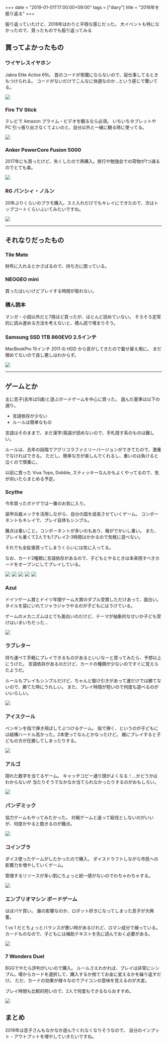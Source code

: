 +++
date = "2019-01-01T17:00:00+09:00"
tags = ["diary"]
title = "2018年を振り返る"
+++

振り返っていたけど、2018年はわりと平穏な感じだった。
大イベントも特になかったので、買ったものでも振り返ってみる

<!--more-->

## 買ってよかったもの

### ワイヤレスイヤホン
Jabra Elite Active 65t。
首のコードが邪魔にならないので、庭仕事してるときもつけられる。
コードがないだけでこんなに快適なのか…という感じで驚いてる。

<a href="https://www.amazon.co.jp/dp/B07JBVFPNV/ref=as_li_ss_il?_encoding=UTF8&psc=1&linkCode=li2&tag=gomlog-22&linkId=a65d711275ba13fd29c1b43b5f5a95ee&language=ja_JP" target="_blank"><img border="0" src="//ws-fe.amazon-adsystem.com/widgets/q?_encoding=UTF8&ASIN=B07JBVFPNV&Format=_SL160_&ID=AsinImage&MarketPlace=JP&ServiceVersion=20070822&WS=1&tag=gomlog-22&language=ja_JP" ></a><img src="https://ir-jp.amazon-adsystem.com/e/ir?t=gomlog-22&language=ja_JP&l=li2&o=9&a=B07JBVFPNV" width="1" height="1" border="0" alt="" style="border:none !important; margin:0px !important;" />

### Fire TV Stick
テレビで Amazon プライム・ビデオを観るなら必須。
いちいちタブレットや PC 引っ張り出さなくてよいのと、自分以外と一緒に観る時に使ってる。

<a href="https://www.amazon.co.jp/Fire-TV-Stick-New-%E3%83%A2%E3%83%87%E3%83%AB/dp/B01ETRGGYI/ref=as_li_ss_il?s=electronics&ie=UTF8&qid=1546300862&sr=1-1&keywords=Fire+TV+Stick&linkCode=li2&tag=gomlog-22&linkId=e9be5688cb55d26378eb9a7b41528add&language=ja_JP" target="_blank"><img border="0" src="//ws-fe.amazon-adsystem.com/widgets/q?_encoding=UTF8&ASIN=B01ETRGGYI&Format=_SL160_&ID=AsinImage&MarketPlace=JP&ServiceVersion=20070822&WS=1&tag=gomlog-22&language=ja_JP" ></a><img src="https://ir-jp.amazon-adsystem.com/e/ir?t=gomlog-22&language=ja_JP&l=li2&o=9&a=B01ETRGGYI" width="1" height="1" border="0" alt="" style="border:none !important; margin:0px !important;" />

### Anker PowerCore Fusion 5000
2017年にも買ったけど、失くしたので再購入。旅行や勉強会での荷物が1つ減るのでとても楽。

<a href="https://www.amazon.co.jp/gp/product/B01LATWL5G/ref=as_li_ss_il?ie=UTF8&psc=1&linkCode=li2&tag=gomlog-22&linkId=ec30212ff236c515d7c31accccb77f20&language=ja_JP" target="_blank"><img border="0" src="//ws-fe.amazon-adsystem.com/widgets/q?_encoding=UTF8&ASIN=B01LATWL5G&Format=_SL160_&ID=AsinImage&MarketPlace=JP&ServiceVersion=20070822&WS=1&tag=gomlog-22&language=ja_JP" ></a><img src="https://ir-jp.amazon-adsystem.com/e/ir?t=gomlog-22&language=ja_JP&l=li2&o=9&a=B01LATWL5G" width="1" height="1" border="0" alt="" style="border:none !important; margin:0px !important;" />

### RG バンシィ・ノルン
20年ぶりくらいのプラモ購入。スミ入れだけでもキレイにできたので、次はトップコートくらいふいてみたいですね。

<a href="https://www.amazon.co.jp/%E6%A9%9F%E5%8B%95%E6%88%A6%E5%A3%AB%E3%82%AC%E3%83%B3%E3%83%80%E3%83%A0UC-%E3%83%A6%E3%83%8B%E3%82%B3%E3%83%BC%E3%83%B3%E3%82%AC%E3%83%B3%E3%83%80%E3%83%A02%E5%8F%B7%E6%A9%9F-%E3%83%90%E3%83%B3%E3%82%B7%E3%82%A3%E3%83%BB%E3%83%8E%E3%83%AB%E3%83%B3-144%E3%82%B9%E3%82%B1%E3%83%BC%E3%83%AB-%E8%89%B2%E5%88%86%E3%81%91%E6%B8%88%E3%81%BF%E3%83%97%E3%83%A9%E3%83%A2%E3%83%87%E3%83%AB/dp/B077RY282W/ref=as_li_ss_il?s=aps&ie=UTF8&qid=1546329583&sr=1-1-catcorr&keywords=RG+%E3%83%90%E3%83%B3%E3%82%B7%E3%82%A3%E3%83%BB%E3%83%8E%E3%83%AB%E3%83%B3&linkCode=li2&tag=gomlog-22&linkId=d8c64a044cacefb9da88935fb83aaa57&language=ja_JP" target="_blank"><img border="0" src="//ws-fe.amazon-adsystem.com/widgets/q?_encoding=UTF8&ASIN=B077RY282W&Format=_SL160_&ID=AsinImage&MarketPlace=JP&ServiceVersion=20070822&WS=1&tag=gomlog-22&language=ja_JP" ></a><img src="https://ir-jp.amazon-adsystem.com/e/ir?t=gomlog-22&language=ja_JP&l=li2&o=9&a=B077RY282W" width="1" height="1" border="0" alt="" style="border:none !important; margin:0px !important;" />

----

## それなりだったもの

### Tile Mate
財布に入れるとかさばるので、持ち方に困っている。

### NEOGEO mini
買ったはいいけどプレイする時間が取れない。

### 積ん読本
マンガ・小説以外だと7冊ほど買ったが、ほとんど読めていない。
そろそろ定常的に読み進める方法を考えないと、積ん読で埋まりそう。

### Samsung SSD 1TB 860EVO 2.5インチ
MacBookPro 15インチ 2011 の HDD から音がしてきたので載せ替え用に。
まだ積めてないので良し悪しはわからず。

<a href="https://www.amazon.co.jp/2-5%E3%82%A4%E3%83%B3%E3%83%81%E5%86%85%E8%94%B5%E5%9E%8B-%E3%80%90PlayStation4-%E5%8B%95%E4%BD%9C%E7%A2%BA%E8%AA%8D%E6%B8%88%E3%80%915%E5%B9%B4%E4%BF%9D%E8%A8%BC-MZ-76E1T0B-EC/dp/B0796B5GF4/ref=as_li_ss_il?s=electronics&ie=UTF8&qid=1546301247&sr=8-1&keywords=Samsung+SSD+1TB+860EVO+2.5%E3%82%A4%E3%83%B3%E3%83%81&linkCode=li2&tag=gomlog-22&linkId=94eae05eaed06567eb00f7a7d5bea70a&language=ja_JP" target="_blank"><img border="0" src="//ws-fe.amazon-adsystem.com/widgets/q?_encoding=UTF8&ASIN=B0796B5GF4&Format=_SL160_&ID=AsinImage&MarketPlace=JP&ServiceVersion=20070822&WS=1&tag=gomlog-22&language=ja_JP" ></a><img src="https://ir-jp.amazon-adsystem.com/e/ir?t=gomlog-22&language=ja_JP&l=li2&o=9&a=B0796B5GF4" width="1" height="1" border="0" alt="" style="border:none !important; margin:0px !important;" />

----

## ゲームとか
主に息子(去年は5歳)と遊ぶボードゲームを中心に買った。
選んだ基準は以下の通り。

- 言語依存が少ない
- ルールは簡単なもの

言語はそのままで、まだ漢字/英語が読めないので、手札隠す系のものは難しい。

ルールは、去年の段階でアグリコラファミリーバージョンができてたので、激重でなければできる。
ただし、簡単な方が楽しんでくれるし、重いのは負けると泣くので慎重に。

以前に買った Viva Topo, Dobble, スティッキーなんかもよくやってるので、気が向いたらまとめる予定。

### Scythe
今年買ったボドゲでは一番のお気に入り。

装甲兵器メックを活用しながら、自分の国を成長させていくゲーム。
コンポーネントもキレイで、プレイ自体もシンプル。

難点は重いこと。コンポーネントが多いのもあり、箱がでかいし重い。
また、プレイも重くて2人でも1プレイ2-3時間はかかるので気軽に遊べない。

それでも全拡張買ってしまうくらいには気に入ってる。

なお、カード2種類に言語依存があるので、子どもとやるときは本来隠すべきカードをオープンにしてプレイしている。

<a href="https://www.amazon.co.jp/%E3%82%A2%E3%83%BC%E3%82%AF%E3%83%A9%E3%82%A4%E3%83%88-Arclight-%E3%82%B5%E3%82%A4%E3%82%BA-%E5%AE%8C%E5%85%A8%E6%97%A5%E6%9C%AC%E8%AA%9E%E7%89%88/dp/B0777Q2N9H/ref=as_li_ss_il?ie=UTF8&qid=1546301433&sr=8-2&keywords=%E3%82%B5%E3%82%A4%E3%82%BA&linkCode=li2&tag=gomlog-22&linkId=06da22c73b61314acd965a2301ca0999&language=ja_JP" target="_blank"><img border="0" src="//ws-fe.amazon-adsystem.com/widgets/q?_encoding=UTF8&ASIN=B0777Q2N9H&Format=_SL160_&ID=AsinImage&MarketPlace=JP&ServiceVersion=20070822&WS=1&tag=gomlog-22&language=ja_JP" ></a><img src="https://ir-jp.amazon-adsystem.com/e/ir?t=gomlog-22&language=ja_JP&l=li2&o=9&a=B0777Q2N9H" width="1" height="1" border="0" alt="" style="border:none !important; margin:0px !important;" />
<a href="https://www.amazon.co.jp/%E3%82%B5%E3%82%A4%E3%82%BA-%E5%A4%A7%E9%8E%8C%E6%88%A6%E5%BD%B9-%E6%8B%A1%E5%BC%B5-%E5%BD%BC%E6%96%B9%E3%82%88%E3%82%8A%E3%81%AE%E4%BE%B5%E6%94%BB-%E5%AE%8C%E5%85%A8%E6%97%A5%E6%9C%AC%E8%AA%9E%E7%89%88/dp/B079YS3761/ref=as_li_ss_il?s=toys&ie=UTF8&qid=1546329435&sr=1-10&keywords=%E3%82%B5%E3%82%A4%E3%82%BA&linkCode=li1&tag=gomlog-22&linkId=30b5c772ce632c5ed15c21fa5a88e0e8&language=ja_JP" target="_blank"><img border="0" src="//ws-fe.amazon-adsystem.com/widgets/q?_encoding=UTF8&ASIN=B079YS3761&Format=_SL110_&ID=AsinImage&MarketPlace=JP&ServiceVersion=20070822&WS=1&tag=gomlog-22&language=ja_JP" ></a><img src="https://ir-jp.amazon-adsystem.com/e/ir?t=gomlog-22&language=ja_JP&l=li1&o=9&a=B079YS3761" width="1" height="1" border="0" alt="" style="border:none !important; margin:0px !important;" />
<a href="https://www.amazon.co.jp/%E3%82%B5%E3%82%A4%E3%82%BA-%E5%A4%A7%E9%8E%8C%E6%88%A6%E5%BD%B9-%E6%8B%A1%E5%BC%B5-%E9%A2%A8%E3%81%AB%E8%88%9E%E3%81%86%E7%AD%96%E8%AC%80-%E5%AE%8C%E5%85%A8%E6%97%A5%E6%9C%AC%E8%AA%9E%E7%89%88/dp/B07G5HX967/ref=as_li_ss_il?s=toys&ie=UTF8&qid=1546329435&sr=1-9&keywords=%E3%82%B5%E3%82%A4%E3%82%BA&linkCode=li1&tag=gomlog-22&linkId=e95654ee18a5ee4cb518cd32fac602a0&language=ja_JP" target="_blank"><img border="0" src="//ws-fe.amazon-adsystem.com/widgets/q?_encoding=UTF8&ASIN=B07G5HX967&Format=_SL110_&ID=AsinImage&MarketPlace=JP&ServiceVersion=20070822&WS=1&tag=gomlog-22&language=ja_JP" ></a><img src="https://ir-jp.amazon-adsystem.com/e/ir?t=gomlog-22&language=ja_JP&l=li1&o=9&a=B07G5HX967" width="1" height="1" border="0" alt="" style="border:none !important; margin:0px !important;" />
<a href="https://www.amazon.co.jp/%E3%82%B5%E3%82%A4%E3%82%BA-%E5%A4%A7%E9%8E%8C%E6%88%A6%E5%BD%B9-%E6%8B%A1%E5%BC%B5-%E3%83%95%E3%82%A7%E3%83%B3%E3%83%AA%E3%82%B9%E8%A5%B2%E6%9D%A5-%E5%AE%8C%E5%85%A8%E6%97%A5%E6%9C%AC%E8%AA%9E%E7%89%88/dp/B07K2BGW71/ref=as_li_ss_il?s=toys&ie=UTF8&qid=1546329435&sr=1-6&keywords=%E3%82%B5%E3%82%A4%E3%82%BA&linkCode=li1&tag=gomlog-22&linkId=698da87d9c22bd14607b244fc163e705&language=ja_JP" target="_blank"><img border="0" src="//ws-fe.amazon-adsystem.com/widgets/q?_encoding=UTF8&ASIN=B07K2BGW71&Format=_SL110_&ID=AsinImage&MarketPlace=JP&ServiceVersion=20070822&WS=1&tag=gomlog-22&language=ja_JP" ></a><img src="https://ir-jp.amazon-adsystem.com/e/ir?t=gomlog-22&language=ja_JP&l=li1&o=9&a=B07K2BGW71" width="1" height="1" border="0" alt="" style="border:none !important; margin:0px !important;" />
<a href="https://www.amazon.co.jp/%E3%82%B5%E3%82%A4%E3%82%BA-%E5%A4%A7%E9%8E%8C%E6%88%A6%E5%BD%B9-%E6%8B%A1%E5%BC%B5-%E3%81%95%E3%82%89%E3%81%AA%E3%82%8B%E6%88%A6%E5%A0%B4-%E5%AE%8C%E5%85%A8%E6%97%A5%E6%9C%AC%E8%AA%9E%E7%89%88/dp/B07M955GCD/ref=as_li_ss_il?s=toys&ie=UTF8&qid=1546329435&sr=1-7&keywords=%E3%82%B5%E3%82%A4%E3%82%BA&linkCode=li1&tag=gomlog-22&linkId=068605d9c768c3ccbb2ef47fc7399705&language=ja_JP" target="_blank"><img border="0" src="//ws-fe.amazon-adsystem.com/widgets/q?_encoding=UTF8&ASIN=B07M955GCD&Format=_SL110_&ID=AsinImage&MarketPlace=JP&ServiceVersion=20070822&WS=1&tag=gomlog-22&language=ja_JP" ></a><img src="https://ir-jp.amazon-adsystem.com/e/ir?t=gomlog-22&language=ja_JP&l=li1&o=9&a=B07M955GCD" width="1" height="1" border="0" alt="" style="border:none !important; margin:0px !important;" />

### Azul
ドイツゲーム賞とドイツ年間ゲーム大賞のダブル受賞しただけあって、面白い。
タイルを袋にいれてジャラジャラやるのが子どもにはうけている。

ゲームのメカニズムはとても面白いのだけど、テーマが抽象的なせいか子ども受けはいまいちだった…

<a href="https://www.amazon.co.jp/%E3%83%9B%E3%83%93%E3%83%BC%E3%82%B8%E3%83%A3%E3%83%91%E3%83%B3-HobbyJAPAN-%E3%82%A2%E3%82%BA%E3%83%BC%E3%83%AB-%E6%97%A5%E6%9C%AC%E8%AA%9E%E7%89%88/dp/B0792TDYPN/ref=as_li_ss_il?s=toys&ie=UTF8&qid=1546302064&sr=1-1&keywords=azul&linkCode=li2&tag=gomlog-22&linkId=ddabfbfd312071745ea85f08ca0a53e4&language=ja_JP" target="_blank"><img border="0" src="//ws-fe.amazon-adsystem.com/widgets/q?_encoding=UTF8&ASIN=B0792TDYPN&Format=_SL160_&ID=AsinImage&MarketPlace=JP&ServiceVersion=20070822&WS=1&tag=gomlog-22&language=ja_JP" ></a><img src="https://ir-jp.amazon-adsystem.com/e/ir?t=gomlog-22&language=ja_JP&l=li2&o=9&a=B0792TDYPN" width="1" height="1" border="0" alt="" style="border:none !important; margin:0px !important;" />

### ラブレター
持ち運べて手軽にプレイできるものがあるといいなーと買ってみたら、予想以上にうけた。
言語依存があるのだけど、カードの種類が少ないのですぐに覚えらたようだ。

ルールもプレイもシンプルだけど、ちゃんと駆け引きがあって運だけでは勝てないので、勝てた時にうれしい。
また、プレイ時間が短いので何度も遊べるのがいいらしい。

<a href="https://www.amazon.co.jp/%E3%82%A2%E3%83%BC%E3%82%AF%E3%83%A9%E3%82%A4%E3%83%88-Arclight-%E3%83%A9%E3%83%96%E3%83%AC%E3%82%BF%E3%83%BC-Letter-%E3%82%AB%E3%83%BC%E3%83%89%E3%82%B2%E3%83%BC%E3%83%A0/dp/B00JX5J3RY/ref=as_li_ss_il?s=toys&ie=UTF8&qid=1546302261&sr=1-4&keywords=%E3%83%A9%E3%83%96%E3%83%AC%E3%82%BF%E3%83%BC&linkCode=li2&tag=gomlog-22&linkId=49cdd6a77098f26ce050a800d94be9ae&language=ja_JP" target="_blank"><img border="0" src="//ws-fe.amazon-adsystem.com/widgets/q?_encoding=UTF8&ASIN=B00JX5J3RY&Format=_SL160_&ID=AsinImage&MarketPlace=JP&ServiceVersion=20070822&WS=1&tag=gomlog-22&language=ja_JP" ></a><img src="https://ir-jp.amazon-adsystem.com/e/ir?t=gomlog-22&language=ja_JP&l=li2&o=9&a=B00JX5J3RY" width="1" height="1" border="0" alt="" style="border:none !important; margin:0px !important;" />

### アイスクール
ペンギンを指で弾き飛ばしてぶつけるゲーム。
指で弾く、というのが子どもには結構ハードル高かった。2本使ってなんとかなったけど。
雑にプレイすると子どもの方が圧勝してしまったりする。

<a href="https://www.amazon.co.jp/%E3%83%9B%E3%83%93%E3%83%BC%E3%82%B8%E3%83%A3%E3%83%91%E3%83%B3-HobbyJAPAN-%E3%82%A2%E3%82%A4%E3%82%B9%E3%82%AF%E3%83%BC%E3%83%AB-%E6%97%A5%E6%9C%AC%E8%AA%9E%E7%89%88/dp/B01NGTU8FC/ref=as_li_ss_il?s=toys&ie=UTF8&qid=1546302428&sr=1-1&keywords=%E3%82%A2%E3%82%A4%E3%82%B9%E3%82%AF%E3%83%BC%E3%83%AB&linkCode=li2&tag=gomlog-22&linkId=4b09fc906e6672db977319395118c45b&language=ja_JP" target="_blank"><img border="0" src="//ws-fe.amazon-adsystem.com/widgets/q?_encoding=UTF8&ASIN=B01NGTU8FC&Format=_SL160_&ID=AsinImage&MarketPlace=JP&ServiceVersion=20070822&WS=1&tag=gomlog-22&language=ja_JP" ></a><img src="https://ir-jp.amazon-adsystem.com/e/ir?t=gomlog-22&language=ja_JP&l=li2&o=9&a=B01NGTU8FC" width="1" height="1" border="0" alt="" style="border:none !important; margin:0px !important;" />

### アルゴ
隠れた数字を当てるゲーム。
キャッチコピー通り頭がよくなる！…かどうかはわからないが
当たりそうでなかなか当てられなかったりするのがおもしろい。

<a href="https://www.amazon.co.jp/%E5%AD%A6%E7%A0%94%E3%82%B9%E3%83%86%E3%82%A4%E3%83%95%E3%83%AB-Gakken-Sta-Ful/dp/B07K2XD3FQ/ref=as_li_ss_il?ie=UTF8&linkCode=li2&tag=gomlog-22&linkId=cbda16df7c6e4ee01e7f14e9ecf87497&language=ja_JP" target="_blank"><img border="0" src="//ws-fe.amazon-adsystem.com/widgets/q?_encoding=UTF8&ASIN=B07K2XD3FQ&Format=_SL160_&ID=AsinImage&MarketPlace=JP&ServiceVersion=20070822&WS=1&tag=gomlog-22&language=ja_JP" ></a><img src="https://ir-jp.amazon-adsystem.com/e/ir?t=gomlog-22&language=ja_JP&l=li2&o=9&a=B07K2XD3FQ" width="1" height="1" border="0" alt="" style="border:none !important; margin:0px !important;" />

### パンデミック
協力ゲームもやってみたかった。
対戦ゲームと違って殺伐としないのがいいが、何度かやると飽きるのが難点。

<a href="https://www.amazon.co.jp/%E3%83%91%E3%83%B3%E3%83%87%E3%83%9F%E3%83%83%E3%82%AF-%E6%96%B0%E3%81%9F%E3%81%AA%E3%82%8B%E8%A9%A6%E7%B7%B4-Pandemic-%E6%97%A5%E6%9C%AC%E8%AA%9E%E7%89%88-%E3%83%9C%E3%83%BC%E3%83%89%E3%82%B2%E3%83%BC%E3%83%A0/dp/B00DKSX2TK/ref=as_li_ss_il?ie=UTF8&qid=1546327341&sr=8-2&keywords=%E3%83%91%E3%83%B3%E3%83%87%E3%83%9F%E3%83%83%E3%82%AF&linkCode=li2&tag=gomlog-22&linkId=f842ac657cc099652eb695e0b8315a2c&language=ja_JP" target="_blank"><img border="0" src="//ws-fe.amazon-adsystem.com/widgets/q?_encoding=UTF8&ASIN=B00DKSX2TK&Format=_SL160_&ID=AsinImage&MarketPlace=JP&ServiceVersion=20070822&WS=1&tag=gomlog-22&language=ja_JP" ></a><img src="https://ir-jp.amazon-adsystem.com/e/ir?t=gomlog-22&language=ja_JP&l=li2&o=9&a=B00DKSX2TK" width="1" height="1" border="0" alt="" style="border:none !important; margin:0px !important;" />

### コインブラ
ダイス使ったゲームがしたかったので購入。
ダイスドラフトしながら市民への影響力を増やしていくゲーム。

管理するリソースが多い割にちょっと統一感がないのでわちゃわちゃする。

<a href="https://www.amazon.co.jp/%E3%83%9B%E3%83%93%E3%83%BC%E3%82%B8%E3%83%A3%E3%83%91%E3%83%B3-HobbyJAPAN-%E3%82%B3%E3%82%A4%E3%83%B3%E3%83%96%E3%83%A9-%E6%97%A5%E6%9C%AC%E8%AA%9E%E7%89%88/dp/B07FNVC7YM/ref=as_li_ss_il?s=toys&ie=UTF8&qid=1546327553&sr=1-1&keywords=%E3%82%B3%E3%82%A4%E3%83%B3%E3%83%96%E3%83%A9&linkCode=li2&tag=gomlog-22&linkId=448a1d4a0eb6a9d6336192cbbafc26bd&language=ja_JP" target="_blank"><img border="0" src="//ws-fe.amazon-adsystem.com/widgets/q?_encoding=UTF8&ASIN=B07FNVC7YM&Format=_SL160_&ID=AsinImage&MarketPlace=JP&ServiceVersion=20070822&WS=1&tag=gomlog-22&language=ja_JP" ></a><img src="https://ir-jp.amazon-adsystem.com/e/ir?t=gomlog-22&language=ja_JP&l=li2&o=9&a=B07FNVC7YM" width="1" height="1" border="0" alt="" style="border:none !important; margin:0px !important;" />

### エンブリオマシン ボードゲーム
ほぼパケ買い。
誰の影響なのか、ロボット好きになってしまった息子が大興奮。

1 vs 1 だとちょっとバランスが悪い時があるけれど、ロマン成分で補っている。
カードものなので、子どもには補助テキストを先に読んでおく必要がある。

<a href="https://www.amazon.co.jp/%E3%82%B3%E3%82%B6%E3%82%A4%E3%82%AF-cosaic-%E3%82%A8%E3%83%A0%E3%83%96%E3%83%AA%E3%82%AA%E3%83%9E%E3%82%B7%E3%83%B3-%E3%83%9C%E3%83%BC%E3%83%89%E3%82%B2%E3%83%BC%E3%83%A0/dp/B07KH9Q3LS/ref=as_li_ss_il?s=toys&ie=UTF8&qid=1546327910&sr=1-2&keywords=%E3%82%A8%E3%83%B3%E3%83%96%E3%83%AA%E3%82%AA%E3%83%9E%E3%82%B7%E3%83%B3+%E3%83%9C%E3%83%BC%E3%83%89%E3%82%B2%E3%83%BC%E3%83%A0&linkCode=li2&tag=gomlog-22&linkId=9fe95e627501eecb090893b735ec719f&language=ja_JP" target="_blank"><img border="0" src="//ws-fe.amazon-adsystem.com/widgets/q?_encoding=UTF8&ASIN=B07KH9Q3LS&Format=_SL160_&ID=AsinImage&MarketPlace=JP&ServiceVersion=20070822&WS=1&tag=gomlog-22&language=ja_JP" ></a><img src="https://ir-jp.amazon-adsystem.com/e/ir?t=gomlog-22&language=ja_JP&l=li2&o=9&a=B07KH9Q3LS" width="1" height="1" border="0" alt="" style="border:none !important; margin:0px !important;" />

### 7 Wonders Duel
BGGでやたら評判がいいので購入。
ルールさえわかれば、プレイは非常にシンプル。場からカードを選択して、購入するか捨ててお金に変えるかを繰り返すだけ。
ただ、カードの効果が様々なのでアイコンの意味を覚えるのが大変。

プレイ時間も比較的短いので、2人で何度もできるならおすすめ。

<a href="https://www.amazon.co.jp/%E4%B8%96%E7%95%8C%E3%81%AE%E4%B8%83%E4%B8%8D%E6%80%9D%E8%AD%B0-%E3%83%87%E3%83%A5%E3%82%A8%E3%83%AB-Wonders-Duel-%E3%83%9C%E3%83%BC%E3%83%89%E3%82%B2%E3%83%BC%E3%83%A0/dp/B014DMSTXK/ref=as_li_ss_il?s=toys&ie=UTF8&qid=1546328173&sr=1-1&keywords=7+wonders+Duel&linkCode=li2&tag=gomlog-22&linkId=3313f27664972b25ec7d995cd23b055e&language=ja_JP" target="_blank"><img border="0" src="//ws-fe.amazon-adsystem.com/widgets/q?_encoding=UTF8&ASIN=B014DMSTXK&Format=_SL160_&ID=AsinImage&MarketPlace=JP&ServiceVersion=20070822&WS=1&tag=gomlog-22&language=ja_JP" ></a><img src="https://ir-jp.amazon-adsystem.com/e/ir?t=gomlog-22&language=ja_JP&l=li2&o=9&a=B014DMSTXK" width="1" height="1" border="0" alt="" style="border:none !important; margin:0px !important;" />

## まとめ
2019年は息子さんもなかなか遊んでくれなくなりそうなので、
自分のインプット・アウトプットを増やしていきたいですね。